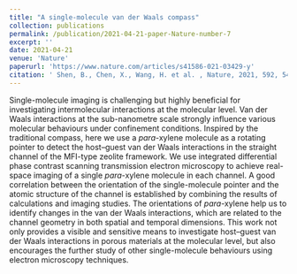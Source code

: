 ```yaml
---
title: "A single-molecule van der Waals compass"
collection: publications
permalink: /publication/2021-04-21-paper-Nature-number-7
excerpt: ''
date: 2021-04-21
venue: 'Nature'
paperurl: 'https://www.nature.com/articles/s41586-021-03429-y'
citation: ' Shen, B., Chen, X., Wang, H. et al. , Nature, 2021, 592, 541–544.'
---
```

Single-molecule imaging is challenging but highly beneficial for investigating intermolecular interactions at the molecular level. Van der Waals interactions at the sub-nanometre scale strongly influence various molecular behaviours under confinement conditions. Inspired by the traditional compass, here we use a *para*-xylene molecule as a rotating pointer to detect the host–guest van der Waals interactions in the straight channel of the MFI-type zeolite framework. We use integrated differential phase contrast scanning transmission electron microscopy to achieve real-space imaging of a single *para*-xylene molecule in each channel. A good correlation between the orientation of the single-molecule pointer and the atomic structure of the channel is established by combining the results of calculations and imaging studies. The orientations of *para*-xylene help us to identify changes in the van der Waals interactions, which are related to the channel geometry in both spatial and temporal dimensions. This work not only provides a visible and sensitive means to investigate host–guest van der Waals interactions in porous materials at the molecular level, but also encourages the further study of other single-molecule behaviours using electron microscopy techniques.

